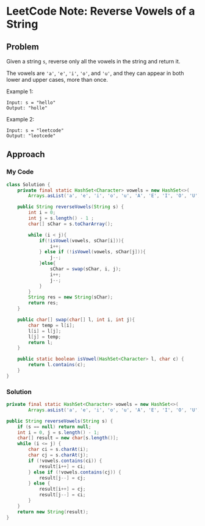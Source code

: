 # LeetCode Note: Reverse Vowels of a String

## Problem 

Given a string `s`, reverse only all the vowels in the string and return it.

The vowels are `'a'`, `'e'`, `'i'`, `'o'`, and `'u'`, and they can appear in both lower and upper cases, more than once.


Example 1:
```
Input: s = "hello"
Output: "holle"
```

Example 2:
```
Input: s = "leetcode"
Output: "leotcede"
```


## Approach

### My Code

```java
class Solution {
    private final static HashSet<Character> vowels = new HashSet<>(
        Arrays.asList('a', 'e', 'i', 'o', 'u', 'A', 'E', 'I', 'O', 'U'));

    public String reverseVowels(String s) {
        int i = 0;
        int j = s.length() - 1 ;
        char[] sChar = s.toCharArray(); 

        while (i < j){
            if(!isVowel(vowels, sChar[i])){
                i++;
            } else if (!isVowel(vowels, sChar[j])){
                j--;
            }else{
                sChar = swap(sChar, i, j);
                i++;
                j--;
            }
        }
        String res = new String(sChar);
        return res;
    }

    public char[] swap(char[] l, int i, int j){
        char temp = l[i];
        l[i] = l[j];
        l[j] = temp;
        return l;
    }

    public static boolean isVowel(HashSet<Character> l, char c) {
        return l.contains(c);
    }
}
```

### Solution

```java
private final static HashSet<Character> vowels = new HashSet<>(
        Arrays.asList('a', 'e', 'i', 'o', 'u', 'A', 'E', 'I', 'O', 'U'));

public String reverseVowels(String s) {
    if (s == null) return null;
    int i = 0, j = s.length() - 1;
    char[] result = new char[s.length()];
    while (i <= j) {
        char ci = s.charAt(i);
        char cj = s.charAt(j);
        if (!vowels.contains(ci)) {
            result[i++] = ci;
        } else if (!vowels.contains(cj)) {
            result[j--] = cj;
        } else {
            result[i++] = cj;
            result[j--] = ci;
        }
    }
    return new String(result);
}
```
